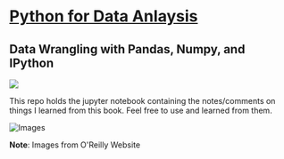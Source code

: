 # [Python for Data Anlaysis](https://www.oreilly.com/library/view/python-for-data/9781491957653/) 
## Data Wrangling with Pandas, Numpy, and IPython

[![](https://img.shields.io/badge/Download-this%20folder-green)](https://downgit.github.io/DownGit/#/home?url=https://github.com/adhadse/colab_repo/tree/master/pydata)

This repo holds the jupyter notebook containing the notes/comments on things I learned from this book. Feel free to use and learned from them.

![Images](https://user-images.githubusercontent.com/56764399/115943814-bb26cd80-a4cf-11eb-9931-229f4a3ec3e8.png)

**Note**: Images from O'Reilly Website

